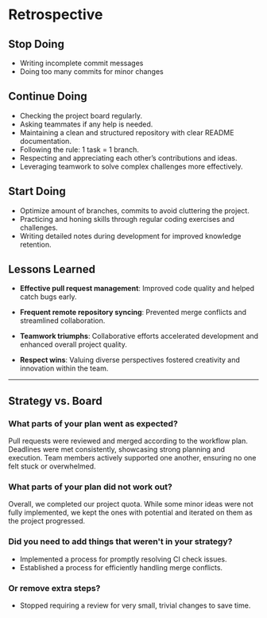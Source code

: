 <!-- this template is for inspiration, feel free to change it however you like! -->

<!--- In progress...-->

# Retrospective

## Stop Doing

- Writing incomplete commit messages
- Doing too many commits for minor changes

## Continue Doing

- Checking the project board regularly.
- Asking teammates if any help is needed.
- Maintaining a clean and structured repository with clear README documentation.
- Following the rule: 1 task = 1 branch.
- Respecting and appreciating each other’s contributions and ideas.
- Leveraging teamwork to solve complex challenges more effectively.

## Start Doing

- Optimize amount of branches, commits to avoid cluttering the project.
- Practicing and honing skills through regular coding exercises and challenges.
- Writing detailed notes during development for improved knowledge retention.

## Lessons Learned

- **Effective pull request management**: Improved code quality and helped catch
   bugs early.

- **Frequent remote repository syncing**: Prevented merge conflicts
and streamlined collaboration.
- **Teamwork triumphs**: Collaborative efforts accelerated development
 and enhanced overall project quality.
- **Respect wins**: Valuing diverse perspectives fostered creativity
 and innovation within the team.

______________________________________________________________________

## Strategy vs. Board

### What parts of your plan went as expected?

Pull requests were reviewed and merged according to the workflow plan.
Deadlines were met consistently, showcasing strong planning and execution.
Team members actively supported one another, ensuring no one felt stuck or overwhelmed.

### What parts of your plan did not work out?

Overall, we completed our project quota. While some minor ideas were not fully implemented,
we kept the ones with potential and iterated on them as the project progressed.

### Did you need to add things that weren't in your strategy?

- Implemented a process for promptly resolving CI check issues.
- Established a process for efficiently handling merge conflicts.

### Or remove extra steps?

- Stopped requiring a review for very small, trivial changes to save time.
